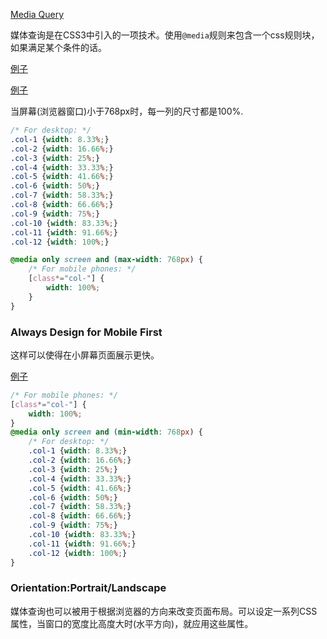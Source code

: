 [Media Query](http://www.w3schools.com/css/css_rwd_mediaqueries.asp)

媒体查询是在CSS3中引入的一项技术。使用`@media`规则来包含一个css规则块，如果满足某个条件的话。

[例子](http://www.w3schools.com/css/tryit.asp?filename=tryresponsive_mediaquery)

[例子](http://www.w3schools.com/css/tryit.asp?filename=tryresponsive_breakpoints)

当屏幕(浏览器窗口)小于768px时，每一列的尺寸都是100%.

```css
/* For desktop: */
.col-1 {width: 8.33%;}
.col-2 {width: 16.66%;}
.col-3 {width: 25%;}
.col-4 {width: 33.33%;}
.col-5 {width: 41.66%;}
.col-6 {width: 50%;}
.col-7 {width: 58.33%;}
.col-8 {width: 66.66%;}
.col-9 {width: 75%;}
.col-10 {width: 83.33%;}
.col-11 {width: 91.66%;}
.col-12 {width: 100%;}

@media only screen and (max-width: 768px) {
    /* For mobile phones: */
    [class*="col-"] {
        width: 100%;
    }
}
```

### Always Design for Mobile First

这样可以使得在小屏幕页面展示更快。

[例子](http://www.w3schools.com/css/tryit.asp?filename=tryresponsive_mobilefirst)

```css
/* For mobile phones: */
[class*="col-"] {
    width: 100%;
}
@media only screen and (min-width: 768px) {
    /* For desktop: */
    .col-1 {width: 8.33%;}
    .col-2 {width: 16.66%;}
    .col-3 {width: 25%;}
    .col-4 {width: 33.33%;}
    .col-5 {width: 41.66%;}
    .col-6 {width: 50%;}
    .col-7 {width: 58.33%;}
    .col-8 {width: 66.66%;}
    .col-9 {width: 75%;}
    .col-10 {width: 83.33%;}
    .col-11 {width: 91.66%;}
    .col-12 {width: 100%;}
}
```

### Orientation:Portrait/Landscape

媒体查询也可以被用于根据浏览器的方向来改变页面布局。可以设定一系列CSS属性，当窗口的宽度比高度大时(水平方向)，就应用这些属性。

